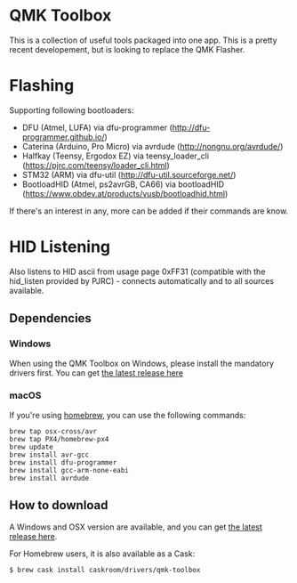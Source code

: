 # QMK Toolbox

This is a collection of useful tools packaged into one app. This is a pretty recent developement, but is looking to replace the QMK Flasher.

# Flashing

Supporting following bootloaders:
 - DFU (Atmel, LUFA) via dfu-programmer (http://dfu-programmer.github.io/)
 - Caterina (Arduino, Pro Micro) via avrdude (http://nongnu.org/avrdude/)
 - Halfkay (Teensy, Ergodox EZ) via teensy_loader_cli (https://pjrc.com/teensy/loader_cli.html)
 - STM32 (ARM) via dfu-util (http://dfu-util.sourceforge.net/)
 - BootloadHID (Atmel, ps2avrGB, CA66) via bootloadHID (https://www.obdev.at/products/vusb/bootloadhid.html)
 
If there's an interest in any, more can be added if their commands are know.
 
# HID Listening
 
Also listens to HID ascii from usage page 0xFF31 (compatible with the hid_listen provided by PJRC) - connects automatically and to all sources available.

## Dependencies

### Windows
When using the QMK Toolbox on Windows, please install the mandatory drivers first. You can get [the latest release here](https://github.com/qmk/qmk_driver_installer/releases)

### macOS
If you're using [homebrew](http://brew.sh/), you can use the following commands:

    brew tap osx-cross/avr
    brew tap PX4/homebrew-px4
    brew update
    brew install avr-gcc
    brew install dfu-programmer
    brew install gcc-arm-none-eabi
    brew install avrdude

## How to download

A Windows and OSX version are available, and you can get [the latest release here](https://github.com/qmk/qmk_toolbox/releases).

For Homebrew users, it is also available as a Cask:

```
$ brew cask install caskroom/drivers/qmk-toolbox
```
